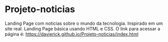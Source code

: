 # Projeto-noticias
Landing Page com noticias sobre o mundo da tecnologia. Inspirado em um site real.
Landing Page básica usando HTML e CSS.
O link para acessar a página é: https://davierick.github.io/Projeto-noticias/index.html
